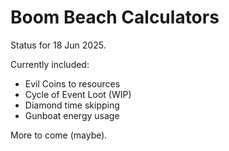 # Boom Beach Calculators

Status for 18 Jun 2025.

Currently included:
* Evil Coins to resources
* Cycle of Event Loot (WIP)
* Diamond time skipping
* Gunboat energy usage

More to come (maybe).